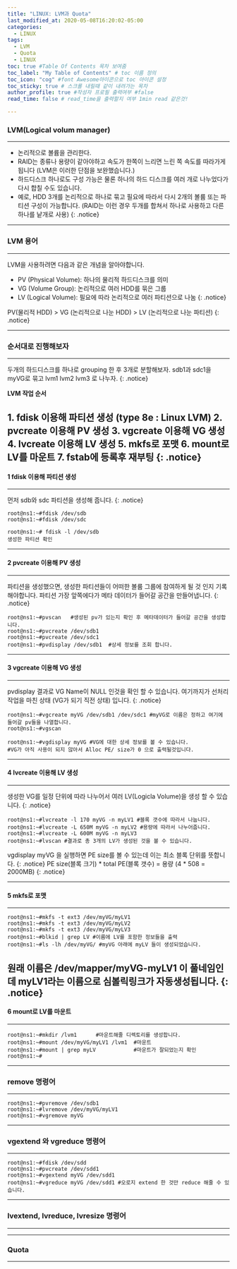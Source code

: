 ```yaml
---
title: "LINUX: LVM과 Quota"
last_modified_at: 2020-05-08T16:20:02-05:00
categories:
  - LINUX
tags:
  - LVM
  - Quota
  - LINUX
toc: true #Table Of Contents 목차 보여줌
toc_label: "My Table of Contents" # toc 이름 정의
toc_icon: "cog" #font Awesome아이콘으로 toc 아이콘 설정
toc_sticky: true # 스크롤 내릴때 같이 내려가는 목차
author_profile: true #작성자 프로필 출력여부 #false
read_time: false # read_time을 출력할지 여부 1min read 같은것!

---
```

### LVM(Logical volum manager)
---
* 논리적으로 볼륨을 관리한다.
* RAID는 종류나 용량이 같아야하고 속도가 한쪽이 느리면 느린 쪽 속도를 따라가게 됩니다 (LVM은 이러한 단점을 보완했습니다.)
* 하드디스크 하나로도 구성 가능은 물론 하나의 하드 디스크를 여러 개로 나누었다가 다시 합칠 수도 있습니다.
* 예로, HDD 3개를 논리적으로 하나로 묶고 필요에 따라서 다시 2개의 볼륨 또는 파티션 구성이 가능합니다. (RAID는 이런 경우 두개를 합쳐서 하나로 사용하고 다른 하나를 낱개로 사용)
{: .notice}
---
### LVM 용어
---
LVM을 사용하려면 다음과 같은 개념을 알아야합니다.

* PV (Physical Volume): 하나의 물리적 하드디스크를 의미
* VG (Volume Group): 논리적으로 여러 HDD를 묶은 그룹
* LV (Logical Volume): 필요에 따라 논리적으로 여러 파티션으로 나눔
{: .notice}

PV(물리적 HDD) > VG (논리적으로 나눈 HDD) > LV (논리적으로 나눈 파티션)
{: .notice}

---
### 순서대로 진행해보자
---
두개의 하드디스크를 하나로 grouping 한 후 3개로 분할해보자. sdb1과 sdc1을 myVG로 묶고 lvm1 lvm2 lvm3 로 나누자.
{: .notice}

**LVM 작업 순서**

**1.	fdisk** 이용해 파티션 생성 (type 8e : Linux LVM)
**2.	pvcreate** 이용해 PV 생성
**3.	vgcreate** 이용해 VG 생성
**4.	lvcreate** 이용해 LV 생성
**5.	mkfs**로 포맷
**6.	mount**로 LV를 마운트
**7.	fstab**에 등록후 재부팅
{: .notice}
---
#### 1 fdisk 이용해 파티션 생성
---
먼저 sdb와 sdc 파티션을 생성해 줍니다.
{: .notice}
```console
root@ns1:~#fdisk /dev/sdb
root@ns1:~#fdisk /dev/sdc

root@ns1:~# fdisk -l /dev/sdb
생성한 파티션 확인
```
---
#### 2 pvcreate 이용해 PV 생성
---
파티션을 생성했으면, 생성한 파티션들이 어떠한 볼륨 그룹에 참여하게 될 것 인지 기록해야합니다.
파티션 가장 앞쪽에다가 메타 데이터가 들어갈 공간을 만들어냅니다.
{: .notice}
```console
root@ns1:~#pvscan	#생성된 pv가 있는지 확인 후 메타데이터가 들어갈 공간을 생성합니다.
root@ns1:~#pvcreate /dev/sdb1
root@ns1:~#pvcreate /dev/sdc1
root@ns1:~#pvdisplay /dev/sdb1  #상세 정보를 조회 합니다.
```
---
#### 3 vgcreate 이용해 VG 생성
---
pvdisplay 결과로 VG Name이  NULL 인것을 확인 할 수 있습니다.
여기까지가 선처리 작업을 마친 상태 (VG가 되기 직전 상태) 입니다.
{: .notice}
```console
root@ns1:~#vgcreate myVG /dev/sdb1 /dev/sdc1 #myVG로 이름은 정하고 여기에 들어갈 pv들을 나열합니다.
root@ns1:~#vgscan

root@ns1:~#vgdisplay myVG #VG에 대한 상세 정보를 볼 수 있습니다.
#VG가 아직 사용이 되지 않아서 Alloc PE/ size가 0 으로 출력될것입니다.
```
---
#### 4 lvcreate 이용해 LV 생성
---
생성한 VG를 일정 단위에 따라 나누어서 여러 LV(Logicla Volume)을 생성 할 수 있습니다.
{: .notice}
```console
root@ns1:~#lvcreate -l 170 myVG -n myLV1 #블록 갯수에 따라서 나눕니다.
root@ns1:~#lvcreate -L 650M myVG -n myLV2 #용량에 따라서 나누어줍니다.
root@ns1:~#lvcreate -L 600M myVG -n myLV3
root@ns1:~#lvscan #결과로 총 3개의 LV가 생성된 것을 볼 수 있습니다.
```
vgdisplay myVG 을 실행하면 PE size를 볼 수 있는데 이는 최소 블록 단위를 뜻합니다.
{: .notice}
PE size(블록 크기) * total PE(블록 갯수) = 용량 (4 * 508 = 2000MB)
{: .notice}

---
#### 5 mkfs로 포맷
---
```console
root@ns1:~#mkfs -t ext3 /dev/myVG/myLV1
root@ns1:~#mkfs -t ext3 /dev/myVG/myLV2
root@ns1:~#mkfs -t ext3 /dev/myVG/myLV3
root@ns1:~#blkid | grep LV #이름에 LV를 포함한 정보들을 출력
root@ns1:~#ls -lh /dev/myVG/ #myVG 아래에 myLV 들이 생성되었습니다.
```
원래 이름은 **/dev/mapper/myVG-myLV1** 이 풀네임인데 myLV1라는 이름으로 심볼릭링크가 자동생성됩니다.
{: .notice}
---
#### 6 mount로 LV를 마운트
---
```console
root@ns1:~#mkdir /lvm1		#마운트해줄 디렉토리를 생성합니다.
root@ns1:~#mount /dev/myVG/myLV1 /lvm1  #마운트
root@ns1:~#mount | grep myLV			#마운트가 잘되었는지 확인
root@ns1:~#
```
---
### remove 명령어
---
```console
root@ns1:~#pvremove /dev/sdb1
root@ns1:~#lvremove /dev/myVG/myLV1
root@ns1:~#vgremove myVG
```
---
### vgextend 와 vgreduce 명령어
---
```console
root@ns1:~#fdisk /dev/sdd
root@ns1:~#pvcreate /dev/sdd1
root@ns1:~#vgextend myVG /dev/sdd1
root@ns1:~#vgreduce myVG /dev/sdd1 #오로지 extend 한 것만 reduce 해줄 수 있습니다.
```
---
### lvextend, lvreduce, lvresize 명령어
---

---
### Quota
---
